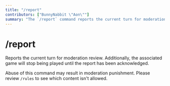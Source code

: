 ```yaml
---
title: "/report"
contributors: ["BunnyNabbit \"Aon\""]
summary: "The `/report` command reports the current turn for moderation review."
---
```


# /report

Reports the current turn for moderation review. Additionally, the associated game will stop being played until the report has been acknowledged.

Abuse of this command may result in moderation punishment. Please review `/rules` to see which content isn't allowed.
